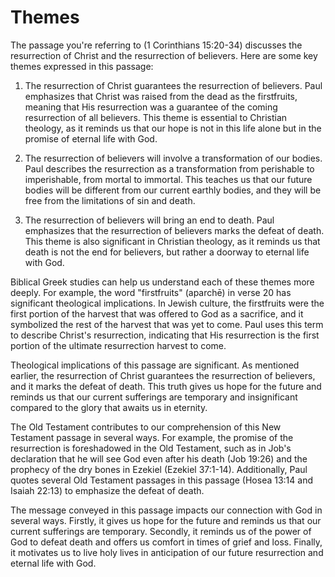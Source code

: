 # Themes

The passage you're referring to (1 Corinthians 15:20-34) discusses the resurrection of Christ and the resurrection of believers. Here are some key themes expressed in this passage:

1. The resurrection of Christ guarantees the resurrection of believers. Paul emphasizes that Christ was raised from the dead as the firstfruits, meaning that His resurrection was a guarantee of the coming resurrection of all believers. This theme is essential to Christian theology, as it reminds us that our hope is not in this life alone but in the promise of eternal life with God.

2. The resurrection of believers will involve a transformation of our bodies. Paul describes the resurrection as a transformation from perishable to imperishable, from mortal to immortal. This teaches us that our future bodies will be different from our current earthly bodies, and they will be free from the limitations of sin and death.

3. The resurrection of believers will bring an end to death. Paul emphasizes that the resurrection of believers marks the defeat of death. This theme is also significant in Christian theology, as it reminds us that death is not the end for believers, but rather a doorway to eternal life with God.

Biblical Greek studies can help us understand each of these themes more deeply. For example, the word "firstfruits" (aparchē) in verse 20 has significant theological implications. In Jewish culture, the firstfruits were the first portion of the harvest that was offered to God as a sacrifice, and it symbolized the rest of the harvest that was yet to come. Paul uses this term to describe Christ's resurrection, indicating that His resurrection is the first portion of the ultimate resurrection harvest to come.

Theological implications of this passage are significant. As mentioned earlier, the resurrection of Christ guarantees the resurrection of believers, and it marks the defeat of death. This truth gives us hope for the future and reminds us that our current sufferings are temporary and insignificant compared to the glory that awaits us in eternity.

The Old Testament contributes to our comprehension of this New Testament passage in several ways. For example, the promise of the resurrection is foreshadowed in the Old Testament, such as in Job's declaration that he will see God even after his death (Job 19:26) and the prophecy of the dry bones in Ezekiel (Ezekiel 37:1-14). Additionally, Paul quotes several Old Testament passages in this passage (Hosea 13:14 and Isaiah 22:13) to emphasize the defeat of death.

The message conveyed in this passage impacts our connection with God in several ways. Firstly, it gives us hope for the future and reminds us that our current sufferings are temporary. Secondly, it reminds us of the power of God to defeat death and offers us comfort in times of grief and loss. Finally, it motivates us to live holy lives in anticipation of our future resurrection and eternal life with God.

